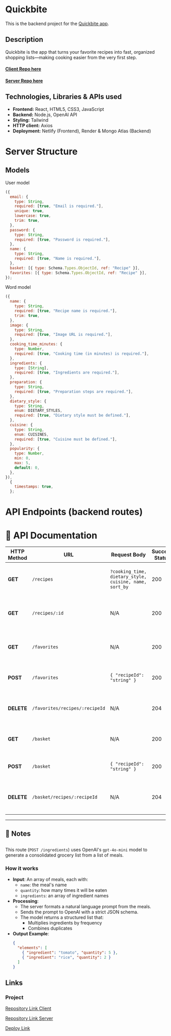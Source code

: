 # Quickbite

This is the backend project for the [Quickbite app]().

## Description

Quickbite is the app that turns your favorite recipes into fast, organized shopping lists—making cooking easier from the very first step.

#### [Client Repo here](https://github.com/somorales/quickbite-frontend)

#### [Server Repo here](https://github.com/somorales/quickbite-backend)

## Technologies, Libraries & APIs used

- **Frontend:** React, HTML5, CSS3, JavaScript
- **Backend:** Node.js, OpenAI API
- **Styling:** Tailwind
- **HTTP client:** Axios
- **Deployment:** Netlify (Frontend), Render & Mongo Atlas (Backend)

# Server Structure

## Models

User model

```javascript
({
  email: {
    type: String,
    required: [true, "Email is required."],
    unique: true,
    lowercase: true,
    trim: true,
  },
  password: {
    type: String,
    required: [true, "Password is required."],
  },
  name: {
    type: String,
    required: [true, "Name is required."],
  },
  basket: [{ type: Schema.Types.ObjectId, ref: "Recipe" }],
  favorites: [{ type: Schema.Types.ObjectId, ref: "Recipe" }],
});
```

Word model

```javascript
({
  name: {
    type: String,
    required: [true, "Recipe name is required."],
    trim: true,
  },
  image: {
    type: String,
    required: [true, "Image URL is required."],
  },
  cooking_time_minutes: {
    type: Number,
    required: [true, "Cooking time (in minutes) is required."],
  },
  ingredients: {
    type: [String],
    required: [true, "Ingredients are required."],
  },
  preparation: {
    type: String,
    required: [true, "Preparation steps are required."],
  },
  dietary_style: {
    type: String,
    enum: DIETARY_STYLES,
    required: [true, "Dietary style must be defined."],
  },
  cuisine: {
    type: String,
    enum: CUISINES,
    required: [true, "Cuisine must be defined."],
  },
  popularity: {
    type: Number,
    min: 0,
    max: 5,
    default: 0,
  },
}),
  {
    timestamps: true,
  };
```

# API Endpoints (backend routes)

# 📘 API Documentation

| HTTP Method | URL                            | Request Body                                           | Success Status | Error Status | Description                                                |
| ----------- | ------------------------------ | ------------------------------------------------------ | -------------- | ------------ | ---------------------------------------------------------- |
| **GET**     | `/recipes`                     | `?cooking_time, dietary_style, cuisine, name, sort_by` | 200            | 400          | Returns all recipes with optional filtering and sorting.   |
| **GET**     | `/recipes/:id`                 | N/A                                                    | 200            | 404          | Returns the details of a specific recipe by its ID.        |
| **GET**     | `/favorites`                   | N/A                                                    | 200            | 404          | Returns the authenticated user's list of favorite recipes. |
| **POST**    | `/favorites`                   | `{ "recipeId": "string" }`                             | 200            | 400          | Adds a recipe to the user's favorites list.                |
| **DELETE**  | `/favorites/recipes/:recipeId` | N/A                                                    | 204            | 404          | Removes a recipe from the user's favorites by recipe ID.   |
| **GET**     | `/basket`                      | N/A                                                    | 200            | 404          | Returns the authenticated user's recipe basket.            |
| **POST**    | `/basket`                      | `{ "recipeId": "string" }`                             | 200            | 400          | Adds a recipe to the user's basket.                        |
| **DELETE**  | `/basket/recipes/:recipeId`    | N/A                                                    | 204            | 404          | Removes a recipe from the user's basket by recipe ID.      |

---

## 🔐 Notes

##

This route (`POST /ingredients`) uses OpenAI's `gpt-4o-mini` model to generate a consolidated grocery list from a list of meals.

### How it works

- **Input**: An array of meals, each with:
  - `name`: the meal's name
  - `quantity`: how many times it will be eaten
  - `ingredients`: an array of ingredient names
- **Processing**:
  - The server formats a natural language prompt from the meals.
  - Sends the prompt to OpenAI with a strict JSON schema.
  - The model returns a structured list that:
    - Multiplies ingredients by frequency
    - Combines duplicates
- **Output Example**:
  ```json
  {
    "elements": [
      { "ingredient": "tomato", "quantity": 5 },
      { "ingredient": "rice", "quantity": 2 }
    ]
  }
  ```

## Links

### Project

[Repository Link Client](https://github.com/somorales/quickbite-frontend)

[Repository Link Server](https://github.com/somorales/quickbite-backend)

[Deploy Link]()
